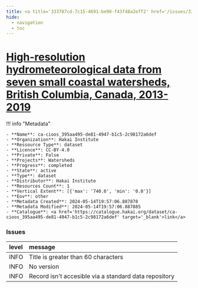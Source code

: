 ```yaml
---
title: <a title='333787cd-7c15-4691-be90-f43f48a2eff2' href='/issues/333787cd-7c15-4691-be90-f43f48a2eff2/' target='_blank'>High-resolution hydrometeorological data from seven small coastal watersheds, British Columbia, Canada, 2013-2019</a>
hide:
  - navigation
  - toc
---
```


# <a title='333787cd-7c15-4691-be90-f43f48a2eff2' href='/issues/333787cd-7c15-4691-be90-f43f48a2eff2/' target='_blank'>High-resolution hydrometeorological data from seven small coastal watersheds, British Columbia, Canada, 2013-2019</a>

<div id='map'></div>

!!! info "Metadata"
    
    - **Name**: ca-cioos_395aa495-de81-4947-b1c5-2c98172a6def 
    - **Organization**: Hakai Institute 
    - **Ressource Type**: dataset 
    - **Licence**: CC-BY-4.0 
    - **Private**: False 
    - **Projects**: Watersheds 
    - **Progress**: completed 
    - **State**: active 
    - **Type**: dataset 
    - **Distributor**: Hakai Institute 
    - **Resources Count**: 1 
    - **Vertical Extent**: [{'max': '740.0', 'min': '0.0'}] 
    - **Eov**: other 
    - **Metadata Created**: 2024-05-14T19:57:06.887878 
    - **Metadata Modified**: 2024-05-14T19:57:06.887885 
    - **Catalogue**: <a href='https://catalogue.hakai.org/dataset/ca-cioos_395aa495-de81-4947-b1c5-2c98172a6def' target='_blank'>link</a> 

### Issues

| level   | message                                               |
|:--------|:------------------------------------------------------|
| INFO    | Title is greater than 60 characters                   |
| INFO    | No version                                            |
| INFO    | Record isn't accesible via a standard data repository |

<script>
   document.addEventListener("DOMContentLoaded", function() {
    var map = L.map('map').setView([51.505, -125.09], 5);
    L.tileLayer('https://tile.openstreetmap.org/{z}/{x}/{y}.png', {
        maxZoom: 19,
        attribution: '&copy; <a href="http://www.openstreetmap.org/copyright">OpenStreetMap</a>'
    }).addTo(map);
    var geojsonFeature = {
        "type": "Feature",
        "properties": {
            "name" : "<a title='333787cd-7c15-4691-be90-f43f48a2eff2' href='/issues/333787cd-7c15-4691-be90-f43f48a2eff2/' target='_blank'>High-resolution hydrometeorological data from seven small coastal watersheds, British Columbia, Canada, 2013-2019</a>"
        },
        "geometry": {'type': 'Polygon', 'coordinates': [[[-128.2, 51.61], [-128.0, 51.61], [-128.0, 51.69], [-128.2, 51.69], [-128.2, 51.61]]]}
    }
    L.geoJSON(geojsonFeature).addTo(map);
   })
</script>